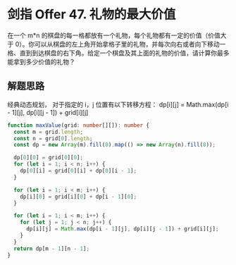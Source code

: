 # 剑指 Offer 47. 礼物的最大价值

在一个 m\*n 的棋盘的每一格都放有一个礼物，每个礼物都有一定的价值（价值大于 0）。你可以从棋盘的左上角开始拿格子里的礼物，并每次向右或者向下移动一格、直到到达棋盘的右下角。给定一个棋盘及其上面的礼物的价值，请计算你最多能拿到多少价值的礼物？

## 解题思路

经典动态规划，
对于指定的 i，j 位置有以下转移方程：
dp[i][j] = Math.max(dp[i - 1][j], dp[i][j - 1]) + grid[i][j]

```ts
function maxValue(grid: number[][]): number {
  const m = grid.length;
  const n = grid[0].length;
  const dp = new Array(m).fill(0).map(() => new Array(n).fill(0));

  dp[0][0] = grid[0][0];
  for (let i = 1; i < n; i++) {
    dp[0][i] = grid[0][i] + dp[0][i - 1];
  }

  for (let i = 1; i < m; i++) {
    dp[i][0] = grid[i][0] + dp[i - 1][0];
  }

  for (let i = 1; i < m; i++) {
    for (let j = 1; j < n; j++) {
      dp[i][j] = Math.max(dp[i - 1][j], dp[i][j - 1]) + grid[i][j];
    }
  }
  return dp[m - 1][n - 1];
}
```
